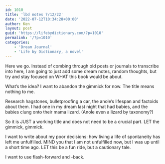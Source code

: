 ```yaml
---
id: 1010
title: 'lbd notes 7/12/22'
date: '2022-07-12T10:34:28+00:00'
author: Ken
layout: post
guid: 'https://lifebydictionary.com/?p=1010'
permalink: '/?p=1010'
categories:
    - 'Dream Journal'
    - 'Life by Dictionary, a novel'
---
```


Here we go. Instead of combing through old posts or journals to transcribe into here, I am going to just add some dream notes, random thoughts, but try and stay focused on WHAT this book would be about.

What’s the idea? I want to abandon the gimmick for now. The title means nothing to me.

Research hagstones, bulletproofing a car, the anole’s lifespan and factoids about them. I had one in my dream last night that had babies, and the babies clung onto their mama lizard. (Anole even a lizard by taxonomy?)

So it is JUST a working title and does not need to be a crucial part. LET the gimmick, gimmick.

I want to write about my poor decisions: how living a life of spontaneity has left me unfulfilled. MIND you that I am not unfulfilled now, but I was up until a short time ago. LET this be a fun ride, but a cautionary tale.

I want to use flash-forward and -back.